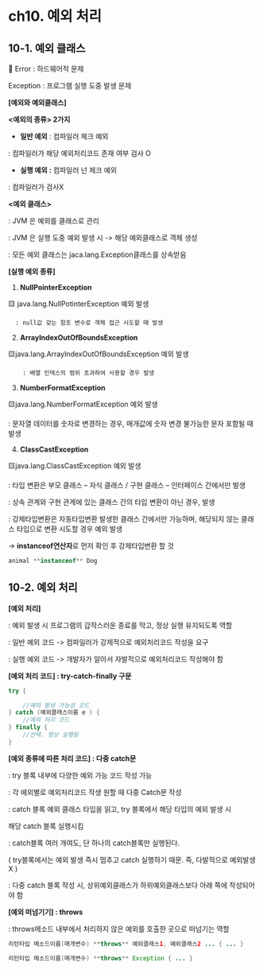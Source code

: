 # **ch10. 예외 처리**

## **10-1. 예외 클래스**

<aside>
📌 Error : 하드웨어적 문제

Exception : 프로그램 실행 도중 발생 문제

</aside>

**[예외와 예외클래스]**

   **<예외의 종류> 2가지**

- **일반 예외** : 컴파일러 체크 예외

: 컴파일러가 해당 예외처리코드 존재 여부 검사 O

- **실행 예외 :** 컴파일러 넌 체크 예외

: 컴파일러가 검사X

   **<예외 클래스>**

: JVM 은 예외를 클래스로 관리

: JVM 은 실행 도중 예외 발생 시 -> 해당 예외클래스로 객체 생성

: 모든 예외 클래스는 jaca.lang.Exception클래스를 상속받음

**[실행 예외 종류]**

1) **NullPointerException**

🟨 java.lang.NullPotinterException 예외 발생

      : null값 갖는 참조 변수로 객체 접근 시도할 때 발생

2) **ArrayIndexOutOfBoundsException**

🟨java.lang.ArrayIndexOutOfBoundsException 예외 발생

        : 배열 인덱스의 범위 초과하여 사용할 경우 발생

3) **NumberFormatException**

🟨java.lang.NumberFormatException 예외 발생

: 문자열 데이터를 숫자로 변경하는 경우, 매개값에 숫자 변경 불가능한 문자 포함될 때 발생

4) **ClassCastException**

🟨java.lang.ClassCastException 예외 발생

: 타입 변환은 부모 클래스 – 자식 클래스 / 구현 클래스 – 인터페이스 간에서만 발생

: 상속 관계와 구현 관계에 있는 클래스 간의 타입 변환이 아닌 경우, 발생

: 강제타입변환은 자동타입변환 발생한 클래스 간에서만 가능하며, 해당되지 않는 클래스 타입으로 변환 시도할 경우 예외 발생

   → **instanceof연산자**로 먼저 확인 후 강제타입변환 할 것

```java
animal **instanceof** Dog 
```

## **10-2. 예외 처리**

**[예외 처리]**

: 예외 발생 시 프로그램의 갑작스러운 종료를 막고, 정상 실행 유지되도록 역할

: 일반 예외 코드 -> 컴파일러가 강제적으로 예외처리코드 작성을 요구

: 실행 예외 코드 -> 개발자가 알아서 자발적으로 예외처리코드 작성해야 함

**[예외 처리 코드] : try-catch-finally 구문**

```java
try {

	//예외 발생 가능성 코드
} catch (예외클래스이름 e ) {
	//예외 처리 코드
} finally {
	//선택. 항상 실행됨
}
```

**[예외 종류에 따른 처리 코드] : 다중 catch문**

: try 블록 내부에 다양한 예외 가능 코드 작성 가능

: 각 에외별로 예외처리코드 작생 원할 때 다중 Catch문 작성

: catch 블록 예외 클래스 타입을 읽고, try 블록에서 해당 타입의 예외 발생 시

해당 catch 블록 실행시킴

: catch블록 여러 개여도, 단 하나의 catch블록만 실행된다.

( try블록에서는 예외 발생 즉시 멈추고 catch 실행하기 때문. 즉, 다발적으로 예외발생 X )

: 다중 catch 블록 작성 시, 상위예외클래스가 하위예외클래스보다 아래 쪽에 작성되어야 함

**[예외 떠넘기기] : throws**

: throws메소드 내부에서 처리하지 않은 예외를 호출한 곳으로 떠넘기는 역할

```java
리턴타입 메소드이름(매개변수) **throws** 예외클래스1, 예외클래스2 ... { ... }

리턴타입 메소드이름(매개변수) **throws** Exception { ... }
```